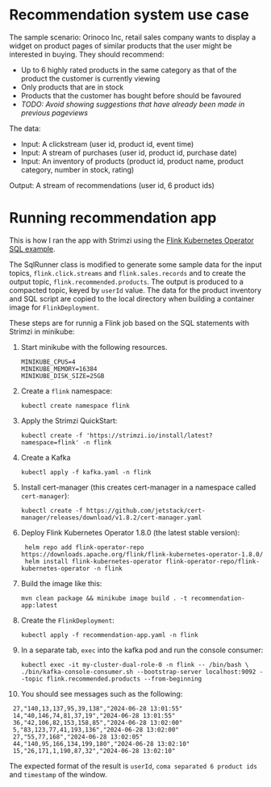 # Recommendation system use case
The sample scenario:
Orinoco Inc, retail sales company wants to display a widget on product pages of similar products that the user might be interested in buying.
They should recommend:
- Up to 6 highly rated products in the same category as that of the product the customer is currently viewing
- Only products that are in stock
- Products that the customer has bought before should be favoured
- <i>TODO: Avoid showing suggestions that have already been made in previous pageviews </i>

The data:
- Input: A clickstream (user id, product id, event time)
- Input: A stream of purchases (user id, product id, purchase date)
- Input: An inventory of products (product id, product name, product category, number in stock, rating)

Output: A stream of recommendations (user id, 6 product ids)

# Running recommendation app

This is how I ran the app with Strimzi using the [Flink Kubernetes Operator SQL example](https://github.com/apache/flink-kubernetes-operator/tree/main/examples/flink-sql-runner-example). 

The SqlRunner class is modified to generate some sample data for the input topics, `flink.click.streams` and `flink.sales.records` and to create the output topic, `flink.recommended.products`. The output is produced to a compacted topic, keyed by `userId` value. The data for the product inventory and SQL script are copied to the local directory when building a container image for `FlinkDeployment`. 

These steps are for runnig a Flink job based on the SQL statements with Strimzi in minikube:

1. Start minikube with the following resources.

   ```
   MINIKUBE_CPUS=4
   MINIKUBE_MEMORY=16384
   MINIKUBE_DISK_SIZE=25GB
   ```

2. Create a `flink` namespace:
   ```
   kubectl create namespace flink
   ```

3. Apply the Strimzi QuickStart:
   ```
   kubectl create -f 'https://strimzi.io/install/latest?namespace=flink' -n flink
   ```
4. Create a Kafka
   ```
   kubectl apply -f kafka.yaml -n flink
   ```
5. Install cert-manager (this creates cert-manager in a namespace called `cert-manager`):
   ```
   kubectl create -f https://github.com/jetstack/cert-manager/releases/download/v1.8.2/cert-manager.yaml
   ```
6. Deploy Flink Kubernetes Operator 1.8.0 (the latest stable version):
   ```
    helm repo add flink-operator-repo https://downloads.apache.org/flink/flink-kubernetes-operator-1.8.0/
    helm install flink-kubernetes-operator flink-operator-repo/flink-kubernetes-operator -n flink
   ```
7. Build the image like this:
   ```
   mvn clean package && minikube image build . -t recommendation-app:latest
   ```

8. Create the `FlinkDeployment`:
   ```
   kubectl apply -f recommendation-app.yaml -n flink
   ```
9. In a separate tab, `exec` into the kafka pod and run the console consumer:
   ```
   kubectl exec -it my-cluster-dual-role-0 -n flink -- /bin/bash \
   ./bin/kafka-console-consumer.sh --bootstrap-server localhost:9092 --topic flink.recommended.products --from-beginning
   ```
10. You should see messages such as the following:
   ```
    27,"140,13,137,95,39,138","2024-06-28 13:01:55"
    14,"40,146,74,81,37,19","2024-06-28 13:01:55"
    36,"42,106,82,153,158,85","2024-06-28 13:02:00"
    5,"83,123,77,41,193,136","2024-06-28 13:02:00"
    27,"55,77,168","2024-06-28 13:02:05"
    44,"140,95,166,134,199,180","2024-06-28 13:02:10"
    15,"26,171,1,190,87,32","2024-06-28 13:02:10"
   ```
   The expected format of the result is `userId`, `coma separated 6 product ids` and `timestamp` of the window.
